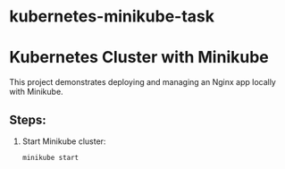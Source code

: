 # kubernetes-minikube-task
#  Kubernetes Cluster with Minikube

This project demonstrates deploying and managing an Nginx app locally with Minikube.

## Steps:
1. Start Minikube cluster:
   ```bash
   minikube start
